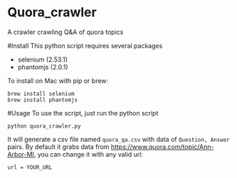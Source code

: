 # Quora_crawler
A crawler crawling Q&amp;A of quora topics

#Install
This python script requires several packages

- selenium (2.53.1)
- phantomjs (2.0.1)

To install on Mac with pip or brew:

```
brew install selenium
brew install phantomjs
```

#Usage
To use the script, just run the python script

```
python quora_crawler.py
```

It will generate a csv file named `quora_qa.csv` with data of `Question, Answer` pairs. By default it grabs data from https://www.quora.com/topic/Ann-Arbor-MI, you can change it with any valid url:

```
url = YOUR_URL
```
